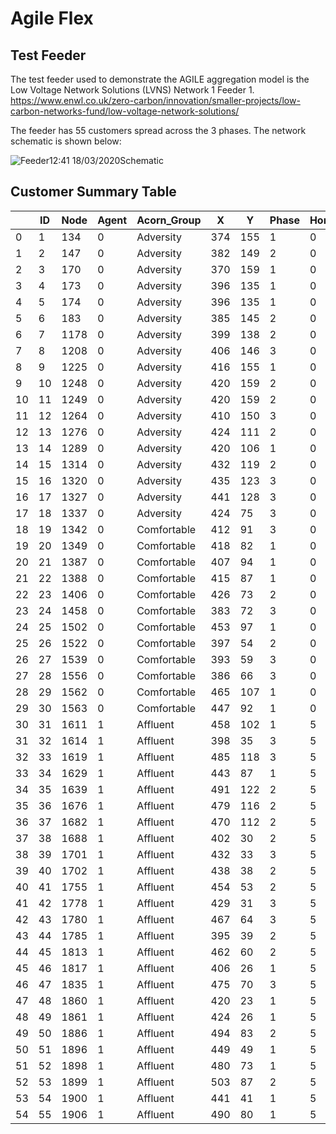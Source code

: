 # Agile Flex

## Test Feeder

The test feeder used to demonstrate the AGILE aggregation model is the Low Voltage Network Solutions (LVNS) Network 1 Feeder 1. https://www.enwl.co.uk/zero-carbon/innovation/smaller-projects/low-carbon-networks-fund/low-voltage-network-solutions/

The feeder has 55 customers spread across the 3 phases. The network schematic is shown below:

![Feeder12:41 18/03/2020Schematic](Feed1/feeder_map.jpeg)


## Customer Summary Table

|    |   ID |   Node |   Agent | Acorn_Group   |   X |   Y |   Phase |   Home_Battery_kW |   Home_Battery_kWh |   EV_Charger_Size_kW |   EV_Battery_Size_kWh |   PV_kW |   Heat_Pump_kW | Color   |
|----|------|--------|---------|---------------|-----|-----|---------|-------------------|--------------------|----------------------|-----------------------|---------|----------------|---------|
|  0 |    1 |    134 |       0 | Adversity     | 374 | 155 |       1 |                 0 |                0   |                  0   |                     0 |     0   |              0 | #FA8072 |
|  1 |    2 |    147 |       0 | Adversity     | 382 | 149 |       2 |                 0 |                0   |                  0   |                     0 |     0   |              0 | #FA8072 |
|  2 |    3 |    170 |       0 | Adversity     | 370 | 159 |       1 |                 0 |                0   |                  0   |                     0 |     0   |              0 | #FA8072 |
|  3 |    4 |    173 |       0 | Adversity     | 396 | 135 |       1 |                 0 |                0   |                  0   |                     0 |     0   |              0 | #FA8072 |
|  4 |    5 |    174 |       0 | Adversity     | 396 | 135 |       1 |                 0 |                0   |                  0   |                     0 |     0   |              0 | #FA8072 |
|  5 |    6 |    183 |       0 | Adversity     | 385 | 145 |       2 |                 0 |                0   |                  0   |                     0 |     0   |              0 | #FA8072 |
|  6 |    7 |   1178 |       0 | Adversity     | 399 | 138 |       2 |                 0 |                0   |                  0   |                     0 |     0   |              0 | #FA8072 |
|  7 |    8 |   1208 |       0 | Adversity     | 406 | 146 |       3 |                 0 |                0   |                  0   |                     0 |     0   |              0 | #FA8072 |
|  8 |    9 |   1225 |       0 | Adversity     | 416 | 155 |       1 |                 0 |                0   |                  0   |                     0 |     0   |              0 | #FA8072 |
|  9 |   10 |   1248 |       0 | Adversity     | 420 | 159 |       2 |                 0 |                0   |                  0   |                     0 |     0   |              0 | #FA8072 |
| 10 |   11 |   1249 |       0 | Adversity     | 420 | 159 |       2 |                 0 |                0   |                  0   |                     0 |     0   |              0 | #FA8072 |
| 11 |   12 |   1264 |       0 | Adversity     | 410 | 150 |       3 |                 0 |                0   |                  0   |                     0 |     0   |              0 | #FA8072 |
| 12 |   13 |   1276 |       0 | Adversity     | 424 | 111 |       2 |                 0 |                0   |                  0   |                     0 |     0   |              0 | #FA8072 |
| 13 |   14 |   1289 |       0 | Adversity     | 420 | 106 |       1 |                 0 |                0   |                  0   |                     0 |     0   |              0 | #FA8072 |
| 14 |   15 |   1314 |       0 | Adversity     | 432 | 119 |       2 |                 0 |                0   |                  0   |                     0 |     0   |              0 | #FA8072 |
| 15 |   16 |   1320 |       0 | Adversity     | 435 | 123 |       3 |                 0 |                0   |                  0   |                     0 |     0   |              0 | #FA8072 |
| 16 |   17 |   1327 |       0 | Adversity     | 441 | 128 |       3 |                 0 |                0   |                  0   |                     0 |     0   |              0 | #FA8072 |
| 17 |   18 |   1337 |       0 | Adversity     | 424 |  75 |       3 |                 0 |                0   |                  0   |                     0 |     0   |              0 | #FA8072 |
| 18 |   19 |   1342 |       0 | Comfortable   | 412 |  91 |       3 |                 0 |                0   |                  0   |                     0 |     1   |              4 | #17becf |
| 19 |   20 |   1349 |       0 | Comfortable   | 418 |  82 |       1 |                 0 |                0   |                  0   |                     0 |     2.5 |              4 | #17becf |
| 20 |   21 |   1387 |       0 | Comfortable   | 407 |  94 |       1 |                 0 |                0   |                  0   |                     0 |     2   |              4 | #17becf |
| 21 |   22 |   1388 |       0 | Comfortable   | 415 |  87 |       1 |                 0 |                0   |                  0   |                     0 |     4   |              4 | #17becf |
| 22 |   23 |   1406 |       0 | Comfortable   | 426 |  73 |       2 |                 0 |                0   |                  0   |                     0 |     4   |              4 | #17becf |
| 23 |   24 |   1458 |       0 | Comfortable   | 383 |  72 |       3 |                 0 |                0   |                  0   |                     0 |     4   |              4 | #17becf |
| 24 |   25 |   1502 |       0 | Comfortable   | 453 |  97 |       1 |                 0 |                0   |                  0   |                     0 |     0   |              4 | #17becf |
| 25 |   26 |   1522 |       0 | Comfortable   | 397 |  54 |       2 |                 0 |                0   |                  0   |                     0 |     0   |              4 | #17becf |
| 26 |   27 |   1539 |       0 | Comfortable   | 393 |  59 |       3 |                 0 |                0   |                  0   |                     0 |     0   |              4 | #17becf |
| 27 |   28 |   1556 |       0 | Comfortable   | 386 |  66 |       3 |                 0 |                0   |                  0   |                     0 |     0   |              4 | #17becf |
| 28 |   29 |   1562 |       0 | Comfortable   | 465 | 107 |       1 |                 0 |                0   |                  0   |                     0 |     0   |              4 | #17becf |
| 29 |   30 |   1563 |       0 | Comfortable   | 447 |  92 |       1 |                 0 |                0   |                  0   |                     0 |     0   |              4 | #17becf |
| 30 |   31 |   1611 |       1 | Affluent      | 458 | 102 |       1 |                 5 |               13.5 |                  7.4 |                    40 |     4   |              5 | green   |
| 31 |   32 |   1614 |       1 | Affluent      | 398 |  35 |       3 |                 5 |               13.5 |                  7.4 |                    40 |     2   |              5 | green   |
| 32 |   33 |   1619 |       1 | Affluent      | 485 | 118 |       3 |                 5 |               13.5 |                  7.4 |                    40 |     1   |              5 | green   |
| 33 |   34 |   1629 |       1 | Affluent      | 443 |  87 |       1 |                 5 |               13.5 |                  7.4 |                    40 |     1   |              5 | green   |
| 34 |   35 |   1639 |       1 | Affluent      | 491 | 122 |       2 |                 5 |               13.5 |                  7.4 |                    40 |     3   |              5 | green   |
| 35 |   36 |   1676 |       1 | Affluent      | 479 | 116 |       2 |                 5 |               13.5 |                  7.4 |                    40 |     3   |              5 | green   |
| 36 |   37 |   1682 |       1 | Affluent      | 470 | 112 |       2 |                 5 |               13.5 |                  7.4 |                    40 |     1   |              5 | green   |
| 37 |   38 |   1688 |       1 | Affluent      | 402 |  30 |       2 |                 5 |               13.5 |                  7.4 |                    40 |     3   |              5 | green   |
| 38 |   39 |   1701 |       1 | Affluent      | 432 |  33 |       3 |                 5 |               13.5 |                  7.4 |                    40 |     1   |              5 | green   |
| 39 |   40 |   1702 |       1 | Affluent      | 438 |  38 |       2 |                 5 |               13.5 |                  7.4 |                    40 |     2   |              5 | green   |
| 40 |   41 |   1755 |       1 | Affluent      | 454 |  53 |       2 |                 5 |               13.5 |                  7.4 |                    40 |     4   |              5 | green   |
| 41 |   42 |   1778 |       1 | Affluent      | 429 |  31 |       3 |                 5 |               13.5 |                  7.4 |                    40 |     2   |              5 | green   |
| 42 |   43 |   1780 |       1 | Affluent      | 467 |  64 |       3 |                 5 |               13.5 |                  7.4 |                    40 |     1   |              5 | green   |
| 43 |   44 |   1785 |       1 | Affluent      | 395 |  39 |       2 |                 5 |               13.5 |                  7.4 |                    40 |     1   |              5 | green   |
| 44 |   45 |   1813 |       1 | Affluent      | 462 |  60 |       2 |                 5 |               13.5 |                  7.4 |                    40 |     4   |              5 | green   |
| 45 |   46 |   1817 |       1 | Affluent      | 406 |  26 |       1 |                 5 |               13.5 |                  7.4 |                    40 |     2   |              5 | green   |
| 46 |   47 |   1835 |       1 | Affluent      | 475 |  70 |       3 |                 5 |               13.5 |                  7.4 |                    40 |     2   |              5 | green   |
| 47 |   48 |   1860 |       1 | Affluent      | 420 |  23 |       1 |                 5 |               13.5 |                  7.4 |                    40 |     2   |              5 | green   |
| 48 |   49 |   1861 |       1 | Affluent      | 424 |  26 |       1 |                 5 |               13.5 |                  7.4 |                    40 |     3   |              5 | green   |
| 49 |   50 |   1886 |       1 | Affluent      | 494 |  83 |       2 |                 5 |               13.5 |                  7.4 |                    40 |     3   |              5 | green   |
| 50 |   51 |   1896 |       1 | Affluent      | 449 |  49 |       1 |                 5 |               13.5 |                  7.4 |                    40 |     3   |              5 | green   |
| 51 |   52 |   1898 |       1 | Affluent      | 480 |  73 |       1 |                 5 |               13.5 |                  7.4 |                    40 |     2   |              5 | green   |
| 52 |   53 |   1899 |       1 | Affluent      | 503 |  87 |       2 |                 5 |               13.5 |                  7.4 |                    40 |     3   |              5 | green   |
| 53 |   54 |   1900 |       1 | Affluent      | 441 |  41 |       1 |                 5 |               13.5 |                  7.4 |                    40 |     3   |              5 | green   |
| 54 |   55 |   1906 |       1 | Affluent      | 490 |  80 |       1 |                 5 |               13.5 |                  7.4 |                    40 |     1   |              5 | green   |


